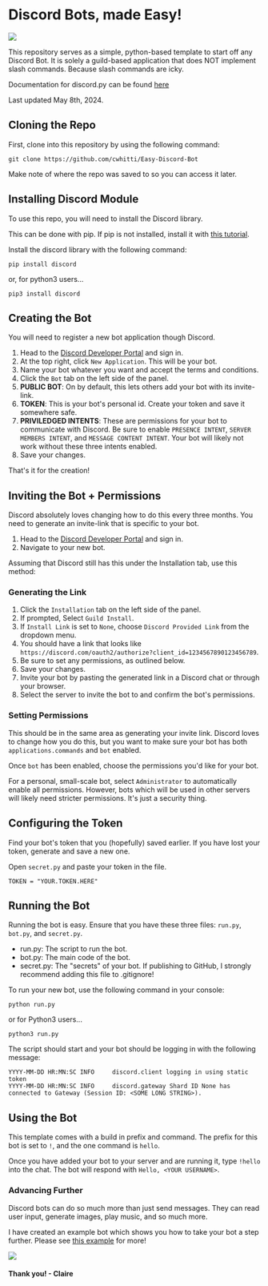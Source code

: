 # Discord Bots, made Easy!

![](https://cdn.discordapp.com/attachments/1237634400192041015/1237665322987683882/ezgif-7-141be90d8f.gif?ex=663c7927&is=663b27a7&hm=b7cf163eb4228a372c17a941742083387189d1d6d87697f06d13c9938733e4bd&)

This repository serves as a simple, python-based template to start off any Discord Bot. It is solely a guild-based application that does NOT implement slash commands. Because slash commands are icky.

Documentation for discord.py can be found [here](https://discordpy.readthedocs.io/en/stable/)

Last updated May 8th, 2024.

## Cloning the Repo
First, clone into this repository by using the following command:

```
git clone https://github.com/cwhitti/Easy-Discord-Bot
```

Make note of where the repo was saved to so you can access it later.


## Installing Discord Module
To use this repo, you will need to install the Discord library. 

This can be done with pip. If pip is not installed, install it with [this tutorial](https://pip.pypa.io/en/stable/installation/).

Install the discord library with the following command:

```
pip install discord
```
or, for python3 users...
```
pip3 install discord
```


## Creating the Bot
You will need to register a new bot application though Discord. 

1. Head to the [Discord Developer Portal](https://discord.com/developers/applications) and sign in.
2. At the top right, click `New Application`. This will be your bot.
3. Name your bot whatever you want and accept the terms and conditions.
4. Click the `Bot` tab on the left side of the panel.
5. **PUBLIC BOT**: On by default, this lets others add your bot with its invite-link.
6. **TOKEN**: This is your bot's personal id. Create your token and save it somewhere safe.
7. **PRIVILEDGED INTENTS**: These are permissions for your bot to communicate with Discord. Be sure to enable `PRESENCE INTENT`, `SERVER MEMBERS INTENT`, and `MESSAGE CONTENT INTENT`. Your bot will likely not work without these three intents enabled.
8. Save your changes.

That's it for the creation!

## Inviting the Bot + Permissions
Discord absolutely loves changing how to do this every three months. You need to generate an invite-link that is specific to your bot.

1. Head to the [Discord Developer Portal](https://discord.com/developers/applications) and sign in.
2. Navigate to your new bot.

Assuming that Discord still has this under the Installation tab, use this method:

### Generating the Link
1. Click the `Installation` tab on the left side of the panel.
2. If prompted, Select `Guild Install`.
3. If `Install Link` is set to `None`, choose `Discord Provided Link` from the dropdown menu.
4. You should have a link that looks like `https://discord.com/oauth2/authorize?client_id=1234567890123456789`.
6. Be sure to set any permissions, as outlined below.
7. Save your changes.
8. Invite your bot by pasting the generated link in a Discord chat or through your browser.
9. Select the server to invite the bot to and confirm the bot's permissions.
    
### Setting Permissions
This should be in the same area as generating your invite link.
Discord loves to change how you do this, but you want to make sure your bot has both `applications.commands` and `bot` enabled.

Once `bot` has been enabled, choose the permissions you'd like for your bot. 

For a personal, small-scale bot, select `Administrator` to automatically enable all permissions. However, bots which will be used in other servers will likely need stricter permissions. It's just a security thing.

## Configuring the Token
Find your bot's token that you (hopefully) saved earlier. If you have lost your token, generate and save a new one. 

Open `secret.py` and paste your token in the file.

```
TOKEN = "YOUR.TOKEN.HERE"
```

## Running the Bot
Running the bot is easy. Ensure that you have these three files: `run.py`, `bot.py`, and `secret.py`.

- run.py: The script to run the bot.
- bot.py: The main code of the bot.
- secret.py: The "secrets" of your bot. If publishing to GitHub, I strongly recommend adding this file to .gitignore!

To run your new bot, use the following command in your console:
```
python run.py
```
or for Python3 users...
```
python3 run.py
```

The script should start and your bot should be logging in with the following message:
```
YYYY-MM-DD HR:MN:SC INFO     discord.client logging in using static token
YYYY-MM-DD HR:MN:SC INFO     discord.gateway Shard ID None has connected to Gateway (Session ID: <SOME LONG STRING>).
```

## Using the Bot
This template comes with a build in prefix and command. The prefix for this bot is set to `!`, and the one command is `hello`.

Once you have added your bot to your server and are running it, type `!hello` into the chat. The bot will respond with `Hello, <YOUR USERNAME>`. 

### Advancing Further
Discord bots can do so much more than just send messages. They can read user input, generate images, play music, and so much more. 

I have created an example bot which shows you how to take your bot a step further. Please see [this example](https://github.com/cwhitti/Easy-Discord-Bot/tree/main/example) for more!

![](https://camo.githubusercontent.com/5a7dedcd9b84a1679a962f96acfbeb94b7e94f5a648f1ecf2d617cd43e3984ab/68747470733a2f2f63646e2e646973636f72646170702e636f6d2f6174746163686d656e74732f313233373931373334303730303737303335342f313233373931373336373235303731343736342f657a6769662d372d353332376466653831652e6769663f65783d36363364363365332669733d363633633132363326686d3d6633643866333639613433383838343630633961616236373135653330643134356236643331366237353937623735323330363634323739613365643137353926)

#### Thank you! - Claire
